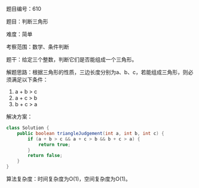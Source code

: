 题目编号：610

题目：判断三角形

难度：简单

考察范围：数学、条件判断

题干：给定三个整数，判断它们是否能组成一个三角形。

解题思路：根据三角形的性质，三边长度分别为a、b、c，若能组成三角形，则必须满足以下条件：

1. a + b > c
2. a + c > b
3. b + c > a

解决方案：

```java
class Solution {
    public boolean triangleJudgement(int a, int b, int c) {
        if (a + b > c && a + c > b && b + c > a) {
            return true;
        }
        return false;
    }
}
```

算法复杂度：时间复杂度为O(1)，空间复杂度为O(1)。